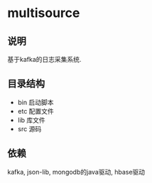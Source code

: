 # multisource
## 说明
基于kafka的日志采集系统.


## 目录结构
- bin 启动脚本
- etc 配置文件
- lib 库文件
- src 源码

## 依赖
kafka, json-lib, mongodb的java驱动, hbase驱动

